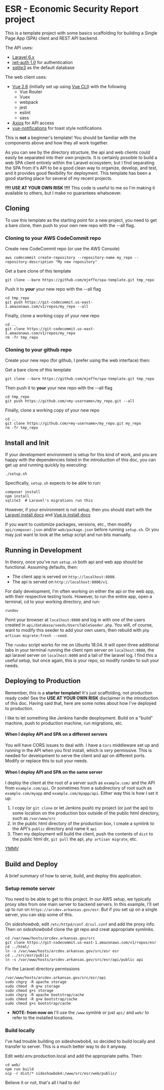 # ESR - Economic Security Report project

This is a template project with some basics scaffolding for building a Single
Page App (SPA) client and REST API backend.  

The API uses:
* [Laravel 6.x](https://laravel.com/)
* [jwt-auth 1.0](https://github.com/tymondesigns/jwt-auth) for authentication
* [sqlite3](https://sqlite.org) as the default database

The web client uses:
* [Vue 2.6](https://vuejs.org/) (initially set up using [Vue CLI](https://cli.vuejs.org/)) with the following
  * Vue Router
  * Vuex
  * webpack
  * jest
  * eslint
  * sass
* [Axios](https://github.com/axios/axios) for API access
* [vue-notifications](https://github.com/euvl/vue-notification) for toast style notifications

This is **not** a beginner's template! You should be familiar with the components above and how they all work together.

As you can see by the directory structure, the api and web clients could easily
be separated into their own projects. It is certainly possible to build a web
SPA client entirely within the Laravel ecosystem, but I find separating the SPA
from it's API to be a good clean way to organize, develop, and test, and it
provides good flexibility for deployment.  This template has been a good
starting place for several of my recent projects.

**!!!! USE AT YOUR OWN RISK !!!!** This code is useful to me so I'm making it available
to others, but I make no guarantees whatsoever.


## Cloning

To use this template as the starting point for a new project, you need to get a
bare clone, then push to your own new repo with the --all flag.

### Cloning to your AWS CodeCommit repo
Create new CodeCommit repo (or use the AWS Console)
```
aws codecommit create-repository --repository-name my_repo --repository-description "My new repository"
```
Get a bare clone of this template
```
git clone --bare https://github.com/mjeffe/spa-template.git tmp_repo
```
Push it to **your** your new repo with the --all flag
```
cd tmp_repo
git push https://git-codecommit.us-east-1.amazonaws.com/v1/repos/my_repo --all
```
Finally, clone a working copy of your new repo
```
cd ..
git clone https://git-codecommit.us-east-1.amazonaws.com/v1/repos/my_repo
rm -fr tmp_repo
```

### Cloning to your github repo
Create your new repo (for github, I prefer using the web interface) then:

Get a bare clone of this template
```
git clone --bare https://github.com/mjeffe/spa-template.git tmp_repo
```
Then push it to **your** your new repo with the --all flag
```
cd tmp_repo
git push https://github.com/<my-username>/my_repo.git --all
```
Finally, clone a working copy of your new repo
```
cd ..
git clone https://github.com/<my-username>/my_repo.git my_repo
rm -fr tmp_repo
```

## Install and Init

If your development environment is setup for this kind of work, and you are happy with the dependencies listed in the introduction of this doc, you can get up and running quickly by executing:
```
./setup.sh
```
Specifically, `setup.sh` expects to be able to run:
```
composer install
npm install
sqlite3  # Laravel's migrations run this
```

However, if your environment is not setup, then you should start with the
[Laravel install docs](https://laravel.com/docs/6.x/installation) and
[Vue.js install docs](https://cli.vuejs.org/guide/installation.html)

If you want to customize packages, versions, etc., then modify
`api/composer.json` and/or `web/package.json` before running `setup.sh`.  Or
you may just want to look at the setup script and run bits manually.

## Running in Development

In theory, once you've run `setup.sh` both api and web app should be
functional. Assuming defaults, then:

* The client app is served on `http://localhost:8080`.
* The api is served on `http://localhost:8000/v1`.

For daily development, I'm often working on either the api or the web app, with
their respective testing tools. However, to run the entire app, open a
terminal, cd to your working directory, and run:
```
rundev
```
Point your browser at `localhost:8080` and log in with one of the users created
in `api/database/seeds/UsersTableSeeder.php`.  You will, of course, want to
modify this seeder to add your own users, then rebuild with `php artisan
migrate:fresh --seed`.

The `rundev` script works for me on Ubuntu 18.04. It will open three additional
tabs in your terminal running the client npm server on `localhost:8080`, the
api laravel server on `localhost:8000` and a tail of the laravel log. I find
this a useful setup, but once again, this is your repo, so modify rundev to
suit your needs.

## Deploying to Production

Remember, this is a **starter template!** It's just scaffolding, not production
ready code! See the **USE AT YOUR OWN RISK** disclaimer in the introduction of
this doc. Having said that, here are some notes about how I've deployed to production.

I like to let something like Jenkins handle deoployment. Build on a "build"
machine, push to production machine, run migrations, etc.

#### When I deploy API and SPA on a different servers
You will have CORS issues to deal with. I have a `Cors` middleware set up and
running in the API when you first install, which is *very* permissive. This is
needed for development to serve the client and api on different ports. Modify
or replace this to suit your needs.

#### When I deploy API and SPA on the same server
I deploy the client at the root of a server such as `example.com/` and the API
from `example.com/api`. Or sometimes from a subdirectory of root such as
`example.com/myapp` and `example.com/myapp/api`. Either way this is how I set it up:

1. I copy (or `git clone` or let Jenkins push) my project (or just the api) to some location on the production box outside of the public html directory, such as `/var/www/src`
1. In the public html directory of the production box, I create a symlink to the API's `public` directory and name it `api`
1. Then my deployment will build the client, push the contents of `dist` to the public html dir, `git pull` the api, `php artisan migrate`, etc.

[YMMV](https://en.wikipedia.org/wiki/Your_mileage_may_vary)




## Build and Deploy

A brief summary of how to serve, build, and deploy this application.

### Setup remote server

You need to be able to get to this project. In our AWS setup, we typically
proxy sites from one main server to backend servers.  In this example, I'll set
up to run on `https://arcdev.arkansas.gov/esr`. But if you set up on a single
server, you can skip some of this.

On _sideshowbob_, edit `/etc/httpd/conf.d/ssl.conf` and add the proxy info.
Then on _sideshowbob4_ clone the git repo and creat appropriate symlinks.
```
cd /var/www/hosts/arcdev.arkansas.gov/src
git clone https://git-codecommit.us-east-1.amazonaws.com/v1/repos/esr
cd ../html/
ln -s /var/www/hosts/arcdev.arkansas.gov/src/esr esr
cd ../src/esr/public
ln -s /var/www/hosts/arcdev.arkansas.gov/src/esr/api/public api
```

Fix the Laravel directory permissions
```
/var/www/hosts/arcdev.arkansas.gov/src/esr/api
sudo chgrp -R apache storage
sudo chmod -R g+w storage
sudo chmod g+s storage
sudo chgrp -R apache bootstrap/cache
sudo chmod -R g+w bootstrap/cache 
sudo chmod g+s bootstrap/cache 
```

* __NOTE: from now on__ I'll use the `/www` symlink or just `api/` and `web/` to refer to
the installed locations.

### Build locally

I've had trouble building on sideshowbob4, so decided to build locally and
transfer to server. This is a much better way to do it anyway.

Edit web/.env.production.local and add the appropriate paths. Then:
```
cd web/
npm run build
scp -r dist/* sideshowbob4:/www/src/esr/web/public/
```

Believe it or not, that's all I had to do!

